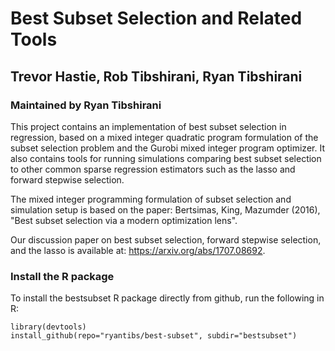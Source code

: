 # Best Subset Selection and Related Tools
## Trevor Hastie, Rob Tibshirani, Ryan Tibshirani
### Maintained by Ryan Tibshirani

This project contains an implementation of best subset selection in
regression, based on a mixed integer quadratic program formulation of
the subset selection problem and the Gurobi mixed integer program 
optimizer. It also contains tools for running simulations comparing
best subset selection to other common sparse regression estimators
such as the lasso and forward stepwise selection.

The mixed integer programming formulation of subset selection and
simulation setup is based on the paper: Bertsimas, King, Mazumder
(2016), "Best subset selection via a modern optimization lens".

Our discussion paper on best subset selection, forward stepwise selection, and
the lasso is available at: https://arxiv.org/abs/1707.08692.

### Install the R package

To install the bestsubset R package directly from github, run the
following in R: 

```{r}
library(devtools)
install_github(repo="ryantibs/best-subset", subdir="bestsubset")
```
